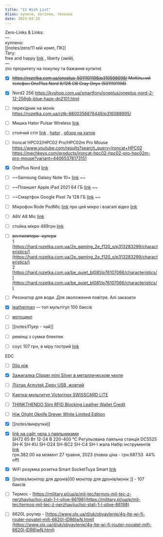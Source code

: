 ```yaml
---
title: "11 Wish List"
Alias: купити, хотілки, техніка
date: 2023-03-25  
---
```

Zero-Links & Links:  
—  
куплено:  
[[notes/zero/11 мій комп, ПК]]  
Тату:  
free and happy [link](https://youtu.be/SbCx57gggpU?si=gNGbsemiWCjlRXCf&t=898)  , liberty (змій),  
—  
(по пріоритету на покупку та бажання купити)  

- [x] ~~https://rozetka.com.ua/oneplus-5011101198/p310598098/ Мобільний телефон OnePlus Nord 8/128 GB Gray Onyx (5011101198)~~
- [x] Nord2 256 https://kvshop.com.ua/smartfony/oneplus/oneplus-nord-2-12-256gb-blue-haze-dn2101.html


- [ ] перехідник на монік  
	https://rozetka.com.ua/rztk-8800356876449/p316088995/

- [ ] Мишка Hator Pulsar Wireless [link](https://ek.ua/ua/prices/hator-pulsar-wireless/) 
- [ ] стоячий стіл [link](https://rozetka.com.ua/rztk_edu_1210b/p341268052/) , [hator](https://comfy.ua/ua/stol-komp-juternyj-hator-vast-pro-htd-050-black.html)  , [обзор на хатор](https://youtu.be/W37nGGEhWdk?si=XrQr8gXkyBv12dC7)  
- [ ] Ironcat HPC02/HPC02 Pro/HPC02m Pro Mouse  
	https://www.youtube.com/results?search_query=Ironcat+HPC02  
	https://mechkeys.com/products/ironcat-hpc02-hpc02-pro-hpc02m-pro-mouse?variant=44065378173151


- [x] OnePlus Nord [link](https://ek.ua/ua/ONEPLUS-NORD-128GB.htm)  
- [ ] ~~Samsung Galaxy Note 10+ [link](https://allo.ua/ru/catalogsearch/result/?q=Samsung%20Galaxy%20Note%2010%2B)  ~~
- [ ] ~~Планшет Apple iPad 2021 64 ГБ [link](https://ek.ua/ua/APPLE-IPAD-2021-64GB.htm#price-charts)  ~~
- [ ] ~~Смартфон Google Pixel 7a 128 ГБ  [link](https://ek.ua/ua/GOOGLE-PIXEL-7A.htm)  ~~



- [ ] Мікрофон Rode PodMic [link](https://ek.ua/ua/RODE-PODMIC.htm)  про цей мікро і взагалі відео [link](https://www.youtube.com/watch?v=76qCfdVzdwg)  
- [ ] A6V A8 Mic [link](https://www.aliexpress.com/item/1005005667103439.html?srcSns=sns_Copy&spreadType=socialShare&bizType=ProductDetail&social_params=60421080958&aff_fcid=69a5bc2a27714c9fb790aa7205994fe8-1700218348678-03994-_EvEy7Bn&tt=MG&aff_fsk=_EvEy7Bn&aff_platform=default&sk=_EvEy7Bn&aff_trace_key=69a5bc2a27714c9fb790aa7205994fe8-1700218348678-03994-_EvEy7Bn&shareId=60421080958&businessType=ProductDetail&platform=AE&terminal_id=578f434ccaf94bc38e5c0a395eaffa87&afSmartRedirect=y)  
- [ ] стойка мікро 489грн [link](https://rozetka.com.ua/401301939/p401301939/)  


- [ ] ~~вентилятори- кулери~~  
	1 [https://hard.rozetka.com.ua/2e_gaming_2e_f120_s/p313283299/characteristics/](https://hard.rozetka.com.ua/2e_gaming_2e_f120_s/p313283299/characteristics/)  
	2 [https://hard.rozetka.com.ua/be_quiet_bl081/p76107066/characteristics/](https://hard.rozetka.com.ua/be_quiet_bl081/p76107066/characteristics/)

- [ ] Резонатор для води. Для зволоження повітря. Алі заказати

- [x] [leatherman](https://www.google.com/search?q=leatherman&newwindow=1&source=lnms&tbm=isch&sa=X&ved=2ahUKEwiyrr3pnPf9AhUcgP0HHbX2BjQQ_AUoAXoECAEQAw&biw=1920&bih=947&dpr=1) — топ мультітул 100 баксів

- [ ] [мотоцикл](https://ua-motors.com.ua/katalog/mopedy/moped-spark-sp125c-2cfo/)  

- [ ] [[notes/Пуер - чай]]

- [ ] ремінці з сумки блекпек

- [ ] соус 107 грн, в міру гострий [link](https://prom.ua/ua/p1645677920-ostryj-sous-chili.html?adjust_campaign=share&adjust_adgroup=android&adjust_creative=product&utm_campaign=share_button&utm_medium=referral_link&utm_source=b2c_app_android)  

EDC
- [ ] [DIjo ніж](https://veloviva.com.ua/ua/brands/dijo/)
- [x] [Зажигалка Clipper mini Silver в металлическом чехле](https://rozetka.com.ua/395467377/p395467377/)  
- [ ] [Ліхтар Armytek Zippy USB, жовтий](https://armytek.com.ua/lihtari-za-modelyamy/armytek-zippy/)
- [ ] [Картка-мультитул Victorinox SWISSCARD LITE](https://vx.ua/uk/skladani-nozhi-victorinox/88331-skladnoy-nozh-victorinox-swisscard-lite-vx07333t3b1.html)
- [ ] [THINKTHENDO Slim RFID Blocking Leather Wallet Credit](https://www.aliexpress.com/item/32962876662.html?srcSns=sns_Copy&spreadType=socialShare&bizType=ProductDetail&social_params=60716196168&aff_fcid=c0b243639a8d454e83ac23bd3b006932-1721543759006-06314-_Ewjg7vH&tt=MG&aff_fsk=_Ewjg7vH&aff_platform=default&sk=_Ewjg7vH&aff_trace_key=c0b243639a8d454e83ac23bd3b006932-1721543759006-06314-_Ewjg7vH&shareId=60716196168&businessType=ProductDetail&platform=AE&terminal_id=024bb9faa653426492268b2b30afa92c&afSmartRedirect=y)
- [ ] [Ніж Olight Oknife Drever White Limited Edition](https://fonariki.com.ua/p1588057338-nozh-olight-oknife.html/)  

- [x] [[notes/викрутки]]

- [x] [link на сайт чела з паяльниками](https://alexgyver.ru/all-for-soldering/#%D0%AD%D0%9B%D0%95%D0%9A%D0%A2%D0%A0%D0%98%D0%A7%D0%95%D0%A1%D0%9A%D0%98%D0%95_%D0%9F%D0%90%D0%AF%D0%9B%D0%AC%D0%9D%D0%98%D0%9A%D0%98)  
	SH72 65 Вт 12-24 В 220-400 ℃ Регульована паяльна станція DC5525 SH-K SH-KU SH-D24 SH-BC2 SH-C4 SH-I жала Набір інструментів [link](https://www.aliexpress.com/item/4000559692113.html?aff_fcid=155aa8af5085488e84b44795c3549935-1680945895481-01882-_ePNSNV&aff_fsk=_ePNSNV&dp=7b1b80e9ff5f2cc10bdf9d1a076da15c&af=44981&cv=1068989&afref=https%3A%2F%2Falexgyver.ru%2F&mall_affr=pr3&utm_source=admitad&utm_medium=cpa&utm_campaign=44981&utm_content=1068989&aff_platform=portals-tool&sk=_ePNSNV&aff_trace_key=155aa8af5085488e84b44795c3549935-1680945895481-01882-_ePNSNV&terminal_id=771982ca218f41149b818356ec38463f&sku_id=10000002936686378)  
	грн.382.00 на момент 27 травня, 2023 (повна ціна - грн.687.53  44% off)

- [x] WiFi розумка розетка Smart SocketTuya Smart [link](https://www.aliexpress.com/item/1005005730703991.html?srcSns=sns_Copy&spreadType=socialShare&bizType=ProductDetail&social_params=60416113176&aff_fcid=2962eb00cb744b91a2922ae96a3ea92f-1699883007804-03942-_EwiWZfv&tt=MG&aff_fsk=_EwiWZfv&aff_platform=default&sk=_EwiWZfv&aff_trace_key=2962eb00cb744b91a2922ae96a3ea92f-1699883007804-03942-_EwiWZfv&shareId=60416113176&businessType=ProductDetail&platform=AE&terminal_id=578f434ccaf94bc38e5c0a395eaffa87&afSmartRedirect=y) 
- [x] [[notes/монітор для дронів|00 монітор для дронів/монік ]] - 107 баксів
- [ ] Термос - [https://military.pl/ua/p/mil-tec/termos-mil-tec-z-nerzhavijuchoi-stali-1-l-olive-66198](https://military.pl/ua/p/mil-tec/termos-mil-tec-z-nerzhavijuchoi-stali-1-l-olive-66198)

- [ ] 6620L роутер - [https://www.olx.ua/d/uk/obyavlenie/4g-lte-wi-fi-router-novatel-mifi-6620l-IDR6IwN.html](https://www.olx.ua/d/uk/obyavlenie/4g-lte-wi-fi-router-novatel-mifi-6620l-IDR6IwN.html)